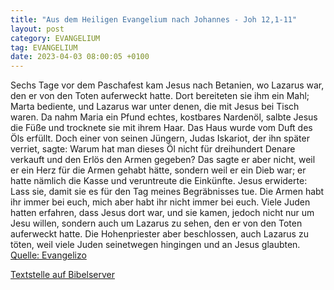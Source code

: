 ```yaml
---
title: "Aus dem Heiligen Evangelium nach Johannes - Joh 12,1-11"
layout: post
category: EVANGELIUM
tag: EVANGELIUM
date: 2023-04-03 08:00:05 +0100
---
```

Sechs Tage vor dem Paschafest kam Jesus nach Betanien, wo Lazarus war, den er von den Toten auferweckt hatte.
Dort bereiteten sie ihm ein Mahl; Marta bediente, und Lazarus war unter denen, die mit Jesus bei Tisch waren.
Da nahm Maria ein Pfund echtes, kostbares Nardenöl, salbte Jesus die Füße und trocknete sie mit ihrem Haar.<!--more--> Das Haus wurde vom Duft des Öls erfüllt.
Doch einer von seinen Jüngern, Judas Iskariot, der ihn später verriet, sagte:
Warum hat man dieses Öl nicht für dreihundert Denare verkauft und den Erlös den Armen gegeben?
Das sagte er aber nicht, weil er ein Herz für die Armen gehabt hätte, sondern weil er ein Dieb war; er hatte nämlich die Kasse und veruntreute die Einkünfte.
Jesus erwiderte: Lass sie, damit sie es für den Tag meines Begräbnisses tue.
Die Armen habt ihr immer bei euch, mich aber habt ihr nicht immer bei euch.
Viele Juden hatten erfahren, dass Jesus dort war, und sie kamen, jedoch nicht nur um Jesu willen, sondern auch um Lazarus zu sehen, den er von den Toten auferweckt hatte.
Die Hohenpriester aber beschlossen, auch Lazarus zu töten,
weil viele Juden seinetwegen hingingen und an Jesus glaubten.<br>
[Quelle: Evangelizo](https://evangeliumtagfuertag.org/DE/gospel)

[Textstelle auf Bibelserver](https://www.bibleserver.com/EU/Johannes12,1-11)
